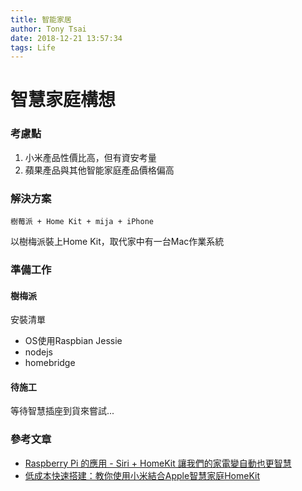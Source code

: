 ```yaml
---
title: 智能家居
author: Tony Tsai
date: 2018-12-21 13:57:34
tags: Life
---
```

# 智慧家庭構想

### 考慮點
1. 小米產品性價比高，但有資安考量
2. 蘋果產品與其他智能家庭產品價格偏高

### 解決方案
```
樹莓派 + Home Kit + mija + iPhone
```
以樹梅派裝上Home Kit，取代家中有一台Mac作業系統

### 準備工作

#### 樹梅派
安裝清單
- OS使用Raspbian Jessie
- nodejs
- homebridge

#### 待施工
等待智慧插座到貨來嘗試...

### 參考文章
- [Raspberry Pi 的應用 - Siri + HomeKit 讓我們的家電變自動也更智慧](http://blog.itist.tw/2017/11/how-to-building-apple-smart-home-solution-by-homebridge-on-raspberry-pi.html)
- [低成本快速搭建：教你使用小米結合Apple智慧家庭HomeKit](https://mrmad.com.tw/mi-homekit)